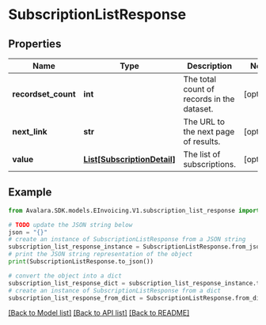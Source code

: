 # SubscriptionListResponse


## Properties

Name | Type | Description | Notes
------------ | ------------- | ------------- | -------------
**recordset_count** | **int** | The total count of records in the dataset. | [optional] 
**next_link** | **str** | The URL to the next page of results. | [optional] 
**value** | [**List[SubscriptionDetail]**](SubscriptionDetail.md) | The list of subscriptions. | [optional] 

## Example

```python
from Avalara.SDK.models.EInvoicing.V1.subscription_list_response import SubscriptionListResponse

# TODO update the JSON string below
json = "{}"
# create an instance of SubscriptionListResponse from a JSON string
subscription_list_response_instance = SubscriptionListResponse.from_json(json)
# print the JSON string representation of the object
print(SubscriptionListResponse.to_json())

# convert the object into a dict
subscription_list_response_dict = subscription_list_response_instance.to_dict()
# create an instance of SubscriptionListResponse from a dict
subscription_list_response_from_dict = SubscriptionListResponse.from_dict(subscription_list_response_dict)
```
[[Back to Model list]](../README.md#documentation-for-models) [[Back to API list]](../README.md#documentation-for-api-endpoints) [[Back to README]](../README.md)


